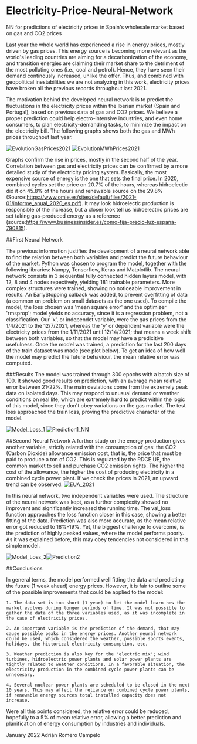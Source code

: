# Electricity-Price-Neural-Network
NN for predictions of electricity prices in Spain's wholesale market based on gas and CO2 prices

Last year the whole world has experienced a rise in energy prices, mostly driven by gas prices. This energy source is becoming more relevant as the world's leading countries are aiming for a decarbonization of the economy, and transition energies are claiming their market share to the detriment of the most polluting ones (i.e., coal and petrol). Hence, they have seen their demand continously increased, unlike the offer. Thus, and combined with geopolitical inestabilities we are not analyzing in this work, electricity prices have broken all the previous records throughout last 2021. 

The motivation behind the developed neural network is to predict the fluctuations in the electricity prices within the Iberian market (Spain and Portugal), based on previous data of gas and CO2 prices. We believe a proper prediction could help electro-intensive industries, and even home consumers, to plan electricity-demanding tasks, to minimize the impact on the electricity bill. The following graphs shows both the gas and MWh prices throughout last year. 

![EvolutionGasPrices2021](https://user-images.githubusercontent.com/96789733/151145957-9f4efd74-2f6d-4377-af62-c0324fe9f6ce.png)  ![EvolutionMWhPrices2021](https://user-images.githubusercontent.com/96789733/151146102-1df39c2c-a23f-4077-a059-cc0f278b770c.png)

Graphs confirm the rise in prices, mostly in the second half of the year. Correlation between gas and electricity prices can be confirmed by a more detailed study of the electricity pricing system. Basically, the most expensive source of energy is the one that sets the final price. In 2020, combined cycles set the price on 20.7% of the hours, whereas hidroelectic did it on 45.8% of the hours and renewable source on the 29.8% (Source:https://www.omie.es/sites/default/files/2021-01/informe_anual_2020_es.pdf). It may look hidroelectic production is responsible of the increase, but a closer look tell us hidroelectric prices are set taking gas-produced energy as a reference (source:https://www.businessinsider.es/como-fija-precio-luz-espana-790815).

##First Neural Network

The previous information justifies the development of a neural network able to find the relation between both variables and predict the future behaviour of the market. 
Python was chosen to program the model, together with the following libraries: Numpy, Tensorflow, Keras and Matplotlib. The neural network consists in 3 sequential fully connected hidden layers model, with 12, 8 and 4 nodes repectively, yielding 181 trainable parameters. More complex structures were trained, showing no noticeable improvement in results. An EarlyStopping calback was added, to prevent overfitting of data (a common on problem on small datasets as the one used). To compile the model, the loss chosen was 'mean square error' and the optimizer 'rmsprop'; model yields no accuracy, since it is a regression problem, not a classification. Our 'x', or independet variable, were the gas prices from the 1/4/2021 to the 12/7/2021, whereas the 'y' or dependent variable were the electricity prices from the 1/11/2021 until 12/14/2021; that means a week shift between both variables, so that the model may have a predicitive usefulness. Once the model was trained, a prediction for the last 200 days of the train dataset was made (see plot below). To get an idea of how well the model may predict the future behaviour, the mean relative error was computed. 

###Results
The model was trained through 300 epochs with a batch size of 100. It showed good results on prediction, with an average mean relative error between 21-22%. The main deviations come from the extremely peak data on isolated days. This may respond to unusual demand or weather conditions on real life, which are extremely hard to predict within the logic of this model, since they don't obey variations on the gas market.
The test loss approached the train loss, proving the predictive character of the model. 

![Model_Loss_1](https://user-images.githubusercontent.com/96789733/151657402-87980037-7819-40cc-b7b6-c80f48047069.png) ![Prediction1_NN](https://user-images.githubusercontent.com/96789733/151657562-d3aff479-514e-4b53-aaf5-4244dd4a003b.png)



##Second Neural Network
A further study on the energy production gives another variable, strictly related with the consumption of gas: the CO2 (Carbon Dioxide) allowance emission cost, that is, the price that must be paid to produce a ton of CO2. This is regulated by the RDCE UE, the common market to sell and purchase CO2 emission rights. The higher the cost of the allowance, the higher the cost of producing electricity in a combined cycle power plant. If we check the prices in 2021, an upward trend can be observed.
![EUA_2021](https://user-images.githubusercontent.com/96789733/151659565-8084721a-4a21-4371-b767-fc3a15d40540.png)

In this neural network, two independent variables were used. The structure of the neural network was kept, as a further complexity showed no improvent and significantly increased the running time. The val_loss function approaches the loss function closer in this case, showing a better fitting of the data. Prediction was also more accurate, as the mean relative error got reduced to 18%-19%. Yet, the biggest challenge to overcome, is the prediction of highly peaked values, where the model performs poorly. As it was explained before, this may obey tendencies not considered in this simple model.

![Model_Loss_2](https://user-images.githubusercontent.com/96789733/151778884-a5249018-b598-4585-baf2-0dd9da6692e7.png)![Prediction2](https://user-images.githubusercontent.com/96789733/151778820-d732d8ab-12ec-49bd-be3f-6b7a4ceecd58.png)

##Conclusions

In general terms, the model performed well fitting the data and predicting the future (1 weak ahead) energy prices. However, it is fair to outline some of the possible improvements that could be applied to the model:
  
    1. The data set is too short (1 year) to let the model learn how the market evolves during longer periods of time. It was not possible to gather the data of the three variables used, as it was incomplete in the case of electricity prices. 
    
    2. An important variable is the prediction of the demand, that may cause possible peaks in the energy prices. Another neural network could be used, which considered the weather, possible sports events, holidays, the historical electricity consumption, etc. 
    
    3. Weather prediction is also key for the 'electric mix'; wind turbines, hidroelectric power plants and solar power plants are tightly related to weather conditions. In a favorable situation, the electricity production in the combined cycle power plants can be unnecesary. 
    
    4. Several nuclear power plants are scheduled to be closed in the next 10 years. This may affect the reliance on combined cycle power plants, if renewable energy sources total installed capacity does not increase.

Were all this points considered, the relative error could be reduced, hopefully to a 5% of mean relative error, allowing a better prediction and planification of energy consumption by industries and individuals. 


January 2022
Adrián Romero Campelo



